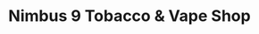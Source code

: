 ---
title: "Nimbus 9 Tobacco & Vape Shop"
url: /greensboro/nimbus-9-tobacco-and-vape-shop/
shop: e-cigarette
---